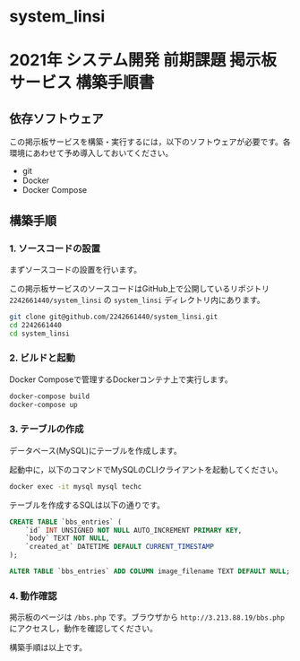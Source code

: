 # system_linsi
# 2021年 システム開発 前期課題 掲示板サービス 構築手順書

## 依存ソフトウェア

この掲示板サービスを構築・実行するには，以下のソフトウェアが必要です。各環境にあわせて予め導入しておいてください。

- git
- Docker
- Docker Compose

## 構築手順

### 1. ソースコードの設置

まずソースコードの設置を行います。

この掲示板サービスのソースコードはGitHub上で公開しているリポジトリ
`2242661440/system_linsi` の `system_linsi` ディレクトリ内にあります。

```sh
git clone git@github.com/2242661440/system_linsi.git
cd 2242661440
cd system_linsi
```

### 2. ビルドと起動

Docker Composeで管理するDockerコンテナ上で実行します。

```sh
docker-compose build
docker-compose up
```

### 3. テーブルの作成

データベース(MySQL)にテーブルを作成します。

起動中に，以下のコマンドでMySQLのCLIクライアントを起動してください。

```sh
docker exec -it mysql mysql techc
```

テーブルを作成するSQLは以下の通りです。

```sql
CREATE TABLE `bbs_entries` (
    `id` INT UNSIGNED NOT NULL AUTO_INCREMENT PRIMARY KEY,
    `body` TEXT NOT NULL,
    `created_at` DATETIME DEFAULT CURRENT_TIMESTAMP
);

ALTER TABLE `bbs_entries` ADD COLUMN image_filename TEXT DEFAULT NULL;
```

### 4. 動作確認

掲示板のページは `/bbs.php` です。ブラウザから `http://3.213.88.19/bbs.php` にアクセスし，動作を確認してください。

構築手順は以上です。
